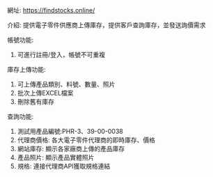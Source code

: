 網址: https://findstocks.online/    
  
介紹: 提供電子零件供應商上傳庫存，提供客戶查詢庫存，並發送詢價需求    
  

帳號功能:  
  1. 可進行註冊/登入，帳號不可重複  
    
庫存上傳功能:
  1. 可上傳產品類別、料號、數量、照片
  2. 批次上傳EXCEL檔案
  3. 刪除舊有庫存
    
查詢功能:
  1. 測試用產品編號:PHR-3、39-00-0038  
  2. 代理商價格: 各大電子零件代理商的即時庫存、價格  
  3. 網站庫存: 顯示各家廠商上傳的產品庫存  
  4. 產品照片: 顯示產品實體照片  
  5. 規格: 連接代理商API獲取規格連結  
  
